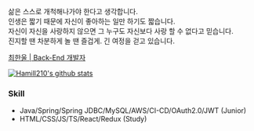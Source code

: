 삶은 스스로 개척해나가야 한다고 생각합니다. <br>
인생은 짧기 때문에 자신이 좋아하는 일만 하기도 짧습니다. <br>
자신이 자신을 사랑하지 않으면 그 누구도 자신보다 사랑 할 수 없다고 믿습니다. <br>
진지할 땐 차분하게 놀 땐 즐겁게. 긴 여정을 걷고 있습니다.

[최한울 | Back-End 개발자 ](https://www.notion.so/han95210/Back-End-57e8d1e5819d4e79912c7b33a930406d)

[![Hamill210's github stats](https://github-readme-stats.vercel.app/api?username=Hamill210&show_icons=true&theme=radical)](https://github.com/anuraghazra/github-readme-stats)

### Skill 
- Java/Spring/Spring JDBC/MySQL/AWS/CI-CD/OAuth2.0/JWT (Junior)
- HTML/CSS/JS/TS/React/Redux (Study)
